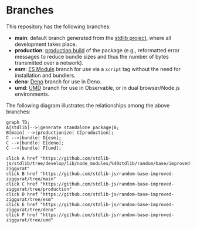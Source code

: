 <!--

@license Apache-2.0

Copyright (c) 2022 The Stdlib Authors.

Licensed under the Apache License, Version 2.0 (the "License");
you may not use this file except in compliance with the License.
You may obtain a copy of the License at

    http://www.apache.org/licenses/LICENSE-2.0

Unless required by applicable law or agreed to in writing, software
distributed under the License is distributed on an "AS IS" BASIS,
WITHOUT WARRANTIES OR CONDITIONS OF ANY KIND, either express or implied.
See the License for the specific language governing permissions and
limitations under the License.

-->

# Branches

This repository has the following branches:

-   **main**: default branch generated from the [stdlib project][stdlib-url], where all development takes place.
-   **production**: [production build][production-url] of the package (e.g., reformatted error messages to reduce bundle sizes and thus the number of bytes transmitted over a network).
-   **esm**: [ES Module][esm-url] branch for use via a `script` tag without the need for installation and bundlers.
-   **deno**: [Deno][deno-url] branch for use in Deno.
-   **umd**: [UMD][umd-url] branch for use in Observable, or in dual browser/Node.js environments.

The following diagram illustrates the relationships among the above branches:

```mermaid
graph TD;
A[stdlib]-->|generate standalone package|B;
B[main] -->|productionize| C[production];
C -->|bundle| D[esm];
C -->|bundle| E[deno];
C -->|bundle| F[umd];

click A href "https://github.com/stdlib-js/stdlib/tree/develop/lib/node_modules/%40stdlib/random/base/improved-ziggurat"
click B href "https://github.com/stdlib-js/random-base-improved-ziggurat/tree/main"
click C href "https://github.com/stdlib-js/random-base-improved-ziggurat/tree/production"
click D href "https://github.com/stdlib-js/random-base-improved-ziggurat/tree/esm"
click E href "https://github.com/stdlib-js/random-base-improved-ziggurat/tree/deno"
click F href "https://github.com/stdlib-js/random-base-improved-ziggurat/tree/umd"
```

[stdlib-url]: https://github.com/stdlib-js/stdlib/tree/develop/lib/node_modules/%40stdlib/random/base/improved-ziggurat
[production-url]: https://github.com/stdlib-js/random-base-improved-ziggurat/tree/production
[deno-url]: https://github.com/stdlib-js/random-base-improved-ziggurat/tree/deno
[umd-url]: https://github.com/stdlib-js/random-base-improved-ziggurat/tree/umd
[esm-url]: https://github.com/stdlib-js/random-base-improved-ziggurat/tree/esm